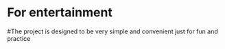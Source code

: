 # For entertainment
#The project is designed to be very simple and convenient just for fun and practice
